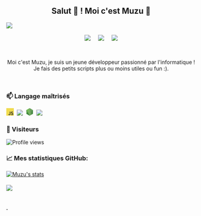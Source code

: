 
<h2 align="center">Salut 👋 ! Moi c'est Muzu 👀</h2>
<img src="https://cdn.discordapp.com/attachments/755741601422376980/783440506461224990/1540072748_664f42564686cda19a5370f04df2319fda5f831b_hq.gif">

<p align='center'>
<a href="https://discord.gg/gorz"><img height="30" src="https://cdn.jsdelivr.net/npm/simple-icons@v3/icons/discord.svg"></a>&nbsp;&nbsp;&nbsp;&nbsp;
<a href="https://www.youtube.com/c/sqostik?sub_confirmation=1"><img height="30" src="https://cdn.jsdelivr.net/npm/simple-icons@v3/icons/youtube.svg"></a>&nbsp;&nbsp;&nbsp;&nbsp;
<a href="https://instagram.com/eiroweb"><img height="30" src="https://cdn.jsdelivr.net/npm/simple-icons@v3/icons/instagram.svg"></a>
</p>
<br>
<p align="center">Moi c'est Muzu, je suis un jeune développeur passionné par l'informatique ! Je fais des petits scripts plus ou moins utiles ou fun :).</p>
<br>

### 📫 Langage maîtrisés
<code><img height="20" src="https://raw.githubusercontent.com/github/explore/80688e429a7d4ef2fca1e82350fe8e3517d3494d/topics/javascript/javascript.png"></code>&nbsp;
<code><img height="20" src="https://upload.wikimedia.org/wikipedia/commons/thumb/c/c3/Python-logo-notext.svg/1024px-Python-logo-notext.svg.png"></code>&nbsp;
<code><img height="20" src="https://raw.githubusercontent.com/github/explore/80688e429a7d4ef2fca1e82350fe8e3517d3494d/topics/nodejs/nodejs.png"></code>&nbsp;
<code><img height="20" src="https://cdn.discordapp.com/attachments/769272569034833920/782774606087979028/1_l4xICbIIYlz1OTymWCoUTw.jpeg"></code>&nbsp;

### 👥 Visiteurs

![Profile views](https://gpvc.arturio.dev/MuzuWeb)

### 📈 Mes statistiques GitHub:

<a href="https://github.com/MuzuWeb">
  <img align="center" src="https://github-readme-stats.vercel.app/api?username=MuzuWeb&show_icons=true&include_all_commits=true&show_icons=true&title_color=fff&icon_color=79ff97&text_color=9f9f9f&bg_color=151515" alt="Muzu's stats" />
</a>
<br><br>
<a href="https://github.com/MuzuWeb?tab=repositories">
  <img align="center" src="https://github-readme-stats.vercel.app/api/top-langs/?username=YazzDev&layout=compact&show_icons=true&title_color=fff&icon_color=79ff97&text_color=9f9f9f&bg_color=151515" />
</a>
<br>
<br>
<br>
<a href="https://github.com/MuzuWeb">
  
